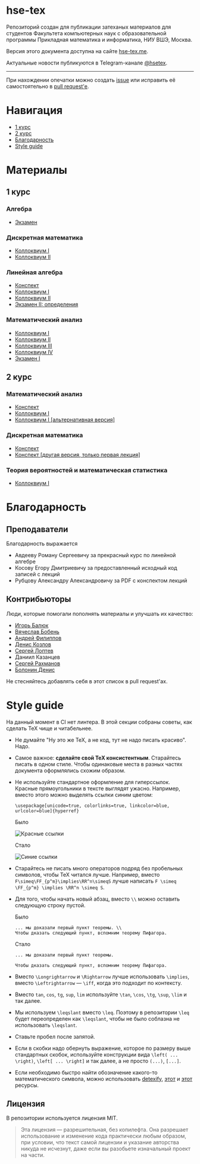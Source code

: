 # hse-tex
Репозиторий создан для публикации затеханых материалов для студентов Факультета компьютерных наук с образовательной программы Прикладная математика и информатика, НИУ ВШЭ, Москва.

Версия этого документа доступна на сайте [hse-tex.me](https://hse-tex.me/).

Актуальные новости публикуются в Telegram-канале [@hsetex](https://t.me/hsetex).

---

При нахождении опечатки можно создать [issue](https://docs.github.com/en/enterprise/2.15/user/articles/creating-an-issue) или исправить её самостоятельно в [pull request'e](https://docs.github.com/en/github/collaborating-with-issues-and-pull-requests/creating-a-pull-request).

# Навигация

- [1 курс](#1-курс)
- [2 курс](#2-курс)
- [Благодарность](#благодарность)
- [Style guide](#style-guide)

# Материалы

## 1 курс

### Алгебра

- [Экзамен](https://hse-tex.me/course-1/algebra-exam.pdf)

### Дискретная математика

- [Коллоквиум I](https://hse-tex.me/course-1/discrete-mathematics-colloquium-1.pdf)
- [Коллоквиум II](https://hse-tex.me/course-1/discrete-mathematics-colloquium-2.pdf)

### Линейная алгебра

- [Конспект](https://hse-tex.me/course-1/linear-algebra.pdf)
- [Коллоквиум I](https://hse-tex.me/course-1/linear-algebra-colloquium-1.pdf)
- [Коллоквиум II](https://hse-tex.me/course-1/linear-algebra-colloquium-2.pdf)
- [Экзамен II: определения](https://hse-tex.me/course-1/linear-algebra-exam-definitions-2.pdf)

### Математический анализ

- [Коллоквиум I](https://hse-tex.me/course-1/mathematical-analysis-colloquium-1.pdf)
- [Коллоквиум II](https://hse-tex.me/course-1/mathematical-analysis-colloquium-2.pdf)
- [Коллоквиум III](https://hse-tex.me/course-1/mathematical-analysis-colloquium-3.pdf)
- [Коллоквиум IV](https://hse-tex.me/course-1/mathematical-analysis-colloquium-4.pdf)
- [Экзамен I](https://hse-tex.me/course-1/mathematical-analysis-exam-1.pdf)

## 2 курс

### Математический анализ

- [Конспект](https://hse-tex.me/course-2/mathematical-analysis.pdf)
- [Коллоквиум I](https://hse-tex.me/course-2/mathematical-analysis-colloquium-1.pdf)
- [Коллоквиум I [альтернативная версия]](https://docs.google.com/viewer?url=https://raw.githubusercontent.com/DKozl50/Matan2-tex/master/Colloquiums/colloq1.pdf)

### Дискретная математика

- [Конспект](https://hse-tex.me/course-2/discrete-math-02-lecture-notes.pdf)
- [Конспект [другая версия, только первая лекция]](https://hse-tex.me/course-2/discrete-mathematics.pdf)

### Теория вероятностей и математическая статистика

- [Коллоквиум I](https://hse-tex.me/course-2/probability-theory-colloquium-1.pdf)

# Благодарность

## Преподаватели

Благодарность выражается

- Авдееву Роману Сергеевичу за прекрасный курс по линейной алгебре
- Косову Егору Дмитриевичу за предоставленный исходный код записей с лекций
- Рубцову Александру Александровичу за PDF с конспектом лекций

## Контрибьюторы

Люди, которые помогали пополнять материалы и улучшать их качество:

- [Игорь Балюк](https://github.com/lodthe)
- [Вячеслав Бобень](https://github.com/darkkeks)
- [Андрей Филиппов](https://github.com/AIWMUS)
- [Денис Козлов](https://github.com/DKozl50)
- [Сергей Лоптев](https://github.com/beastSL)
- Даниил Казанцев
- [Сергей Рахманов](https://github.com/shoraii)
- [Болонин Денис](https://github.com/BoloniniD)


Не стесняйтесь добавлять себя в этот список в pull request'ах.

# Style guide

На данный момент в CI нет линтера. В этой секции собраны советы, как сделать TeX чище и читабельнее.

- Не думайте "Ну это же TeX, а не код, тут не надо писать красиво". Надо.

- Самое важное: **сделайте свой TeX консистентным**. Старайтесь писать в одном стиле. Чтобы одинаковые места в разных частях документа оформлялись схожим образом.

- Не используйте стандартное оформление для гиперссылок. Красные прямоугольники в тексте выглядят ужасно. Например, вместо этого можно выделять ссылки синим цветом:
    ```
    \usepackage[unicode=true, colorlinks=true, linkcolor=blue, urlcolor=blue]{hyperref}
    ```

    Было

    ![Красные ссылки](https://i.imgur.com/nVDsk2t.png)

    Стало 

    ![Синие ссылки](https://i.imgur.com/hcgLZiC.png)

- Старайтесь не писать много операторов подряд без пробельных символов, чтобы TeX читался лучше. 
    Например, вместо `F\simeq\FF_{p^m}\implies\RR^n\simeqS` лучше написать `F \simeq \FF_{p^m} \implies \RR^n \simeq S`.

- Для того, чтобы начать новый абзац, вместо `\\` можно оставить следующую строку пустой.

    Было
    ```
    ... мы доказали первый пункт теоремы. \\
    Чтобы дказать следующий пункт, вспомним теорему Пифагора.
    ```
    Стало
    ```
    ... мы доказали первый пункт теоремы.

    Чтобы дказать следующий пункт, вспомним теорему Пифагора.
    ```

- Вместо `\Longrightarrow` и `\Rightarrow` лучше использовать `\implies`, вместо `\Leftrightarrow` &mdash; `\iff`, когда это подходит по контексту.

- Вместо `tan`, `cos`, `tg`, `sup`, `lim` используйте `\tan`, `\cos`, `\tg`, `\sup`, `\lim` и так далее.

- Мы используем `\leqslant` вместо `\leq`. Поэтому в репозитории `\leq` будет переопределен как `\leqslant`, чтобы не было соблазна не использовать `\leqslant`.

- Ставьте пробел после запятой.

- Если в скобки надо обернуть выражение, которое по размеру выше стандартных скобок, используйте конструкции вида `\left( ... \right)`, `\left[ ... \right]` и так далее, а не просто `(...)`, `[...]`.

- Если необходимо быстро найти обозначение какого-то математического символа, можно использовать [detexify](https://detexify.kirelabs.org/classify.html), [этот](https://oeis.org/wiki/List_of_LaTeX_mathematical_symbols) и [этот](http://tug.ctan.org/info/symbols/comprehensive/symbols-a4.pdf) ресурсы.



## Лицензия

В репозитории используется лицензия MIT.

>Эта лицензия — разрешительная, без копилефта. Она разрешает использование и изменение кода практически любым образом, при условии, что текст самой лицензии и указание авторства никуда не исчезнут, даже если вы разобьете изначальный проект на части.
